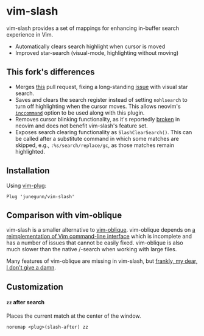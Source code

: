 vim-slash
=========

vim-slash provides a set of mappings for enhancing in-buffer search experience
in Vim.

- Automatically clears search highlight when cursor is moved
- Improved star-search (visual-mode, highlighting without moving)

This fork's differences
-----------------------

- Merges [this](https://github.com/junegunn/vim-slash/pull/16) pull request,
fixing a long-standing [issue](https://github.com/junegunn/vim-slash/issues/14)
with visual star search.
- Saves and clears the search register instead of setting `nohlsearch` to turn
off highlighting when the cursor moves. This allows neovim's
[`inccommand`](https://neovim.io/doc/user/options.html#'inccommand') option to
be used along with this plugin.
- Removes cursor blinking functionality, as it's reportedly
[broken](https://github.com/junegunn/vim-slash/issues/17) in neovim and does
not benefit vim-slash's feature set.
- Exposes search clearing functionality as `SlashClearSearch()`. This can be
called after a substitute command in which some matches are skipped,
e.g., `:%s/search/replace/gc`, as those matches remain highlighted.

Installation
------------

Using [vim-plug](https://github.com/junegunn/vim-plug):

```vim
Plug 'junegunn/vim-slash'
```

Comparison with vim-oblique
---------------------------

vim-slash is a smaller alternative to [vim-oblique][ob]. vim-oblique depends
on [a reimplementation of Vim command-line interface][pcl] which is incomplete
and has a number of issues that cannot be easily fixed. vim-oblique is also
much slower than the native /-search when working with large files.

Many features of vim-oblique are missing in vim-slash, but [frankly, my dear,
I don't give a damn][damn].

[ob]:   https://github.com/junegunn/vim-oblique
[pcl]:  https://github.com/junegunn/vim-pseudocl
[damn]: https://en.wikipedia.org/wiki/Frankly,_my_dear,_I_don%27t_give_a_damn

Customization
-------------

#### `zz` after search

Places the current match at the center of the window.

```vim
noremap <plug>(slash-after) zz
```
